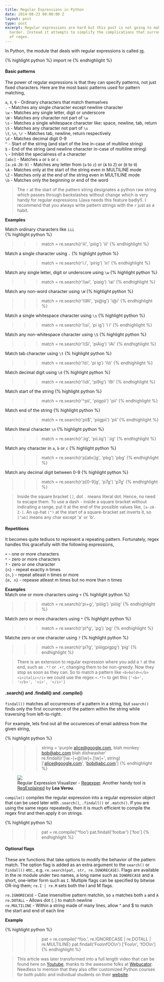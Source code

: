 ```yaml
---
title: Regular Expressions in Python
date: 2014-08-23 00:00:00 Z
layout: post
type: post
excerpt: Regular expressions are hard but this post is not going to make them appear
  harder. Instead it attempts to simplify the complications that surround the world
  of regex.
---
```


In Python, the module that deals with regular expressions is called [re](https://docs.python.org/2/library/re.html).

{% highlight python %}
import re
{% endhighlight %}

#### Basic patterns

The power of regular expressions is that they can specify patterns, not just fixed characters. Here are the most basic patterns used for pattern matching,

`a`, `X`, `9` - Ordinary characters that match themselves  
`.` - Matches any single character except newline character  
`\w` - Matches any single letter, digit or underscore  
`\W` - Matches any character not part of `\w`  
`\s` - Matches a single whitespace character like: space, newline, tab, return  
`\S` - Matches any character not part of `\s`  
`\t`, `\n`, `\r` - Matches tab, newline, return respectively  
`\d` - Matches decimal digit 0-9  
`^` - Start of the string (and start of the line in-case of multiline string)  
`$` - End of the string (and newline character in-case of multiline string)  
`\` - Inhibit the specialness of a character  
`[abc]` - Matches `a` or `b` or `c`  
`[a-zA-Z0-9]` - Matches any letter from (`a` to `z`) or (`A` to `Z`) or (`0` to `9`)  
`\A` - Matches only at the start of the string even in MULTILINE mode  
`\Z` - Matches only at the end of the string even in MULTILINE mode  
`\b` - Matches only the beginning or end of the word  

> The `r` at the start of the pattern string designates a python raw string which passes through backslashes without change which is very handy for regular expressions (Java needs this feature badly!). I recommend that you always write pattern strings with the `r` just as a habit.

**Examples**  

Match ordinary characters like `iii`  
{% highlight python %}
>>> match = re.search(r'iii', 'piiig')
'iii'
{% endhighlight %}

Match a single character using `.`
{% highlight python %}
>>> match = re.search(r'i.i', 'pirig')
'iri'
{% endhighlight %}

Match any single letter, digit or underscore using `\w`
{% highlight python %}
>>> match = re.search(r'i\wi', 'piaig')
'iai'
{% endhighlight %}

Match any non-word character using `\W`
{% highlight python %}
>>> match = re.search(r'i\Wi', 'pi@ig')
'i@i'
{% endhighlight %}

Match a single whitespace character using `\s`
{% highlight python %}
>>> match = re.search(r'i\si', 'pi ig')
'i i'
{% endhighlight %}

Match any non-whitespace character using `\S`
{% highlight python %}
>>> match = re.search(r'i\Si', 'piAig')
'iAi'
{% endhighlight %}

Match tab character using `\t`
{% highlight python %}
>>> match = re.search(r'i\ti', 'pi   ig')
'i\ti'
{% endhighlight %}

Match decimal digit using `\d`
{% highlight python %}
>>> match = re.search(r'i\di', 'pi9ig')
'i9i'
{% endhighlight %}

Match start of the string
{% highlight python %}
>>> match = re.search(r'^pii', 'piigpii')
'pii'
{% endhighlight %}

Match end of the string
{% highlight python %}
>>> match = re.search(r'pii$', 'piigpii')
'pii'
{% endhighlight %}

Match literal character `\n`
{% highlight python %}
>>> match = re.search(r'\.iig', 'pii.iig')
'.iig'
{% endhighlight %}

Match any character in `a`, `b` or `c`
{% highlight python %}
>>> match = re.search(r'p[abc]g', 'pbg')
'pbg'
{% endhighlight %}

Match any decimal digit between 0-9
{% highlight python %}
>>> match = re.search(r'p[0-9]g', 'p7g')
'p7g'
{% endhighlight %}

> Inside the square bracket `[]`, dot `.` means literal dot. Hence, no need to escape them. To use a dash `-` inside a square bracket
without indicating a range, put it at the end of the possible values like, `[a-zA-Z-]`. An up-hat `(^)` at the start of a square-bracket set inverts it, so `[^ab]` means any char except 'a' or 'b'.

#### Repetitions

It becomes quite tediuos to represent a repeating pattern. Fortunately, regex handles this gracefully with the following
expressions,

`+` - one or more characters  
`*` - zero or more characters  
`?` - zero or one character  
`{n}` - repeat exactly n times  
`{n,}` - repeat atleast n times or more  
`{m, n}` - repease atleast m times but no more than n times  

**Examples**  
Match one or more characters using `+`
{% highlight python %}
>>> match = re.search(r'pi+g', 'piiiig')
'piiiig'
{% endhighlight %}  

Match zero or more characters using `*`
{% highlight python %}
>>> match = re.search(r'pi*g', 'pg')
'pg'
{% endhighlight %}

Matche zero or one character using `?`
{% highlight python %}
>>> match = re.search(r'pi?g', 'piiiigpigpg')
'pig'
{% endhighlight %}

> There is an extension to regular expression where you add a `?` at the end, such as `.*?` or `.+?`, changing them to be non-greedy. Now they stop as soon as they can. So to match a pattern like `<b>bold></b><i>italic</i>` we could use the regex `<.*?>` to get this `['<b>', '</b>', '<i>', '</i>']`

#### .search() and .findall() and .compile()

`findall()` matches all occurrences of a pattern in a string, but `search()` finds only the first occurrence of the pattern within the string while traversing from left-to-right.

For example, lets find out all the occurences of email address from the given string,

{% highlight python %}
>>> string = 'purple alice@google.com, blah monkey bob@abc.com blah dishwasher'
>>> re.findall(r'[\w.-]+@[\w]+\.[\w]+', string)
['alice@google.com', 'bob@abc.com']
{% endhighlight %}

<figure>
    <img src="https://res.cloudinary.com/dw9fem4ki/image/upload/v1408788930/regxper_dazjby.png">
    <figcaption>Regular Expression Visualizer - <a href="http://regexper.com">Regexper</a>. Another handy tool is <a href="http://leaverou.github.io/regexplained/">RegExplained</a> by <strong>Lea Verou</strong>.</figcaption>
</figure>

`compile()` compiles the regular expression into a regular expression object that can be used later with `.search()`, `.findall()` or `.match()`. If you are using the same regex repeatedly, then it is much efficient to compile the regex first and then apply it on strings.

{% highlight python %}
>>> pat = re.compile('^foo')
>>> pat.findall('foobar')
['foo']
{% endhighlight %}

#### Optional flags

These are functions that take options to modify the behavior of the pattern match. The option flag is added as an extra argument to the `search()` or `findall()` etc., e.g. `re.search(pat, str, re.IGNORECASE)`. Flags are available in the re module under two names, a long name such as `IGNORECASE` and a short, one-letter form such as `I`. Multiple flags can be specified by bitwise OR-ing them; `re.I | re.M` sets both the I and M flags.

`re.IGNORECASE` - Case insensitive pattern matchin, so `a` matches both `a` and `A`  
`re.DOTALL` - Allows dot (`.`) to match newline  
`re.MULTILINE` - Within a string made of many lines, allow ^ and $ to match the start and end of each line  

**Example**  

{% highlight python %}
>>> pat = re.compile('^foo.', re.IGNORECASE | re.DOTALL | re.MULTILINE)
>>> pat.findall('Foo\nfOO\n')
['Foo\n', 'fOO\n']
{% endhighlight %}


> This article was later transformed into a full length video that can be found here on [Youtube](https://www.youtube.com/watch?v=K28U0HvkIG8), thanks
to the awesome folks at [Webucator](https://www.webucator.com/). Needless to mention that they also offer customized
Python courses for both public and individual students on their [website](https://www.webucator.com/programming/python.cfm).
